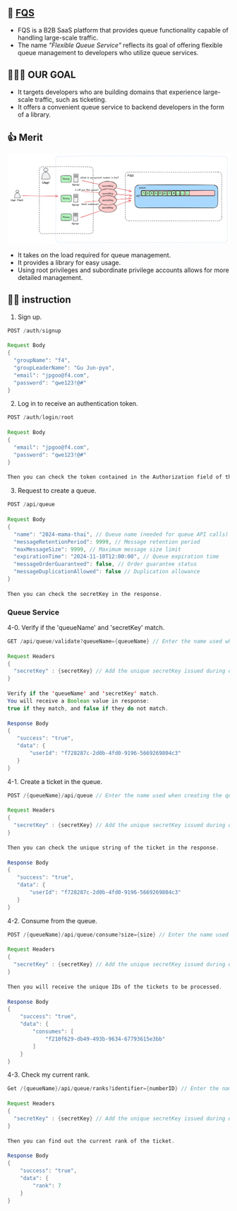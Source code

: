 ## 🐥 [FQS](https://github.com/kimgunwooo/FQS-flexible-queue-service)
- FQS is a B2B SaaS platform that provides queue functionality capable of handling large-scale traffic.
- The name *"Flexible Queue Service"* reflects its goal of offering flexible queue management to developers who utilize queue services. 

## 🏃‍♂️‍➡️ OUR GOAL
- It targets developers who are building domains that experience large-scale traffic, such as ticketing.
- It offers a convenient queue service to backend developers in the form of a library.

## 👍 Merit
![our service range.png](our%20service%20range.png)
- It takes on the load required for queue management.
- It provides a library for easy usage.
- Using root privileges and subordinate privilege accounts allows for more detailed management.

## 🧑‍🏫 instruction

1. Sign up.
```java
POST /auth/signup
        
Request Body
{
  "groupName": "f4",
  "groupLeaderName": "Gu Jun-pyo",
  "email": "jpgoo@f4.com",
  "password": "qwe123!@#"
}

```

2. Log in to receive an authentication token.
```java
POST /auth/login/root
        
Request Body
{
  "email": "jpgoo@f4.com",
  "password": "qwe123!@#"
}

Then you can check the token contained in the Authorization field of the header.
```

3. Request to create a queue.
```java
POST /api/queue

Request Body        
{
  "name": "2024-mama-thai", // Queue name (needed for queue API calls)
  "messageRetentionPeriod": 9999, // Message retention period
  "maxMessageSize": 9999, // Maximum message size limit
  "expirationTime": "2024-11-10T12:00:00", // Queue expiration time
  "messageOrderGuaranteed": false, // Order guarantee status
  "messageDuplicationAllowed": false // Duplication allowance
}

Then you can check the secretKey in the response.
```

### Queue Service
4-0. Verify if the 'queueName' and 'secretKey' match.
```java
GET /api/queue/validate?queueName={queueName} // Enter the name used when creating the queue in {queueName}.

Request Headers 
{
  "secretKey" : {secretKey} // Add the unique secretKey issued during queue creation to the header before making the request.
}

Verify if the 'queueName' and 'secretKey' match. 
You will receive a Boolean value in response: 
true if they match, and false if they do not match.

Response Body
{
   "success": "true",
   "data": {
       "userId": "f728287c-2d0b-4fd0-9196-5669269804c3"
   }
}
```

4-1. Create a ticket in the queue.
```java
POST /{queueName}/api/queue // Enter the name used when creating the queue in {queueName}.

Request Headers 
{
  "secretKey" : {secretKey} // Add the unique secretKey issued during queue creation to the header before making the request.
}

Then you can check the unique string of the ticket in the response.

Response Body
{
   "success": "true",
   "data": {
       "userId": "f728287c-2d0b-4fd0-9196-5669269804c3"
   }
}
```


4-2. Consume from the queue.
```java
POST /{queueName}/api/queue/consume?size={size} // Enter the name used when creating the queue in {queueName}. Enter the number of tickets to consume in {size}.

Request Headers
{
  "secretKey" : {secretKey} // Add the unique secretKey issued during queue creation to the header before making the request.
}

Then you will receive the unique IDs of the tickets to be processed.

Response Body
{
    "success": "true",
    "data": {
        "consumes": [
            "f210f629-db49-493b-9634-67793615e3bb"
        ]
    }
}
```

4-3. Check my current rank.
```java
Get /{queueName}/api/queue/ranks?identifier={numberID} // Enter the name used when creating the queue in {queueName}. Enter the unique ID of the ticket to check the rank in {numberID}.

Request Headers 
{
  "secretKey" : {secretKey} // Add the unique secretKey issued during queue creation to the header before making the request.
}

Then you can find out the current rank of the ticket.
        
Response Body
{
    "success": "true",
    "data": {
        "rank": 7
    }
}
```


